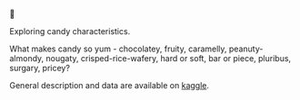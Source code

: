 :candy:

Exploring candy characteristics.

What makes candy so yum - chocolatey, fruity, caramelly, peanuty-almondy, nougaty, crisped-rice-wafery, hard or soft, bar or piece, pluribus, surgary, pricey?

General description and data are available on [kaggle](https://www.kaggle.com/fivethirtyeight/fivethirtyeight-candy-power-ranking-dataset).
